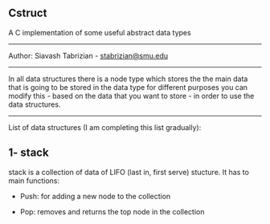 ## Cstruct
A C implementation of some useful abstract data types

-----------

Author: Siavash Tabrizian - stabrizian@smu.edu

-----------

In all data structures there is a node type 
which stores the the main data that is going to be stored in the data type 
for different purposes you can modify this  - based on the data that you want to store - 
in order to use the data structures.

-----------

List of data structures (I am completing this list gradually):

## 1- stack

stack is a collection of data of LIFO (last in, first serve) stucture. 
It has to main functions:

- Push: for adding a new node to the collection

- Pop: removes and returns the top node in the collection

